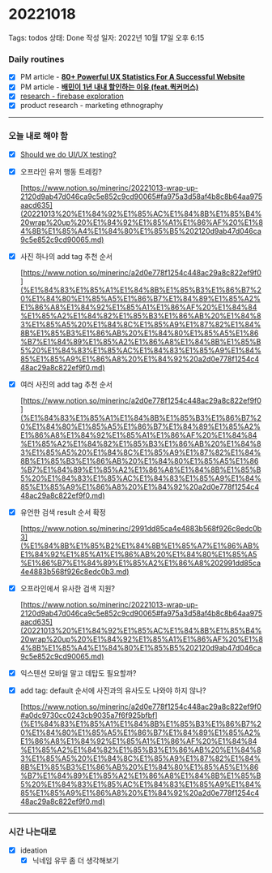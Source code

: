 # 20221018

Tags: todos
상태: Done
작성 일자: 2022년 10월 17일 오후 6:15

### Daily routines

- [x]  PM article - ****[80+ Powerful UX Statistics For A Successful Website](https://webhostingprof.com/blog/ux-statistics/)****
- [x]  PM article - **[배민이 1년 내내 할인하는 이유 (feat.퀵커머스)](https://careerly.co.kr/comments/69560?utm_campaign=user-share)**
- [x]  [research - firebase exploration](https://www.youtube.com/watch?v=9kRgVxULbag)
- [x]  product research - marketing ethnography

---

### 오늘 내로 해야 함

- [x]  [Should we do UI/UX testing?](UI%20UX%20Testing%20bbf6d0b5e50a406ca880a0052b27f4c7.md)
- [x]  오프라인 유저 행동 트레킹?
    
    [https://www.notion.so/minerinc/20221013-wrap-up-2120d9ab47d046ca9c5e852c9cd90065#fa975a3d58af4b8c8b64aa975aacd635](20221013%20%E1%84%92%E1%85%AC%E1%84%8B%E1%85%B4%20wrap%20up%20%E1%84%92%E1%85%A1%E1%86%AF%20%E1%84%8B%E1%85%A4%E1%84%80%E1%85%B5%202120d9ab47d046ca9c5e852c9cd90065.md)
    
- [x]  사진 하나의 add tag 추천 순서
    
    [https://www.notion.so/minerinc/a2d0e778f1254c448ac29a8c822ef9f0](%E1%84%83%E1%85%A1%E1%84%8B%E1%85%B3%E1%86%B7%20%E1%84%80%E1%85%A5%E1%86%B7%E1%84%89%E1%85%A2%E1%86%A8%E1%84%92%E1%85%A1%E1%86%AF%20%E1%84%84%E1%85%A2%E1%84%82%E1%85%B3%E1%86%AB%20%E1%84%83%E1%85%A5%20%E1%84%8C%E1%85%A9%E1%87%82%E1%84%8B%E1%85%B3%E1%86%AB%20%E1%84%80%E1%85%A5%E1%86%B7%E1%84%89%E1%85%A2%E1%86%A8%E1%84%8B%E1%85%B5%20%E1%84%83%E1%85%AC%E1%84%83%E1%85%A9%E1%84%85%E1%85%A9%E1%86%A8%20%E1%84%92%20a2d0e778f1254c448ac29a8c822ef9f0.md)
    
- [x]  여러 사진의 add tag 추천 순서
    
    [https://www.notion.so/minerinc/a2d0e778f1254c448ac29a8c822ef9f0](%E1%84%83%E1%85%A1%E1%84%8B%E1%85%B3%E1%86%B7%20%E1%84%80%E1%85%A5%E1%86%B7%E1%84%89%E1%85%A2%E1%86%A8%E1%84%92%E1%85%A1%E1%86%AF%20%E1%84%84%E1%85%A2%E1%84%82%E1%85%B3%E1%86%AB%20%E1%84%83%E1%85%A5%20%E1%84%8C%E1%85%A9%E1%87%82%E1%84%8B%E1%85%B3%E1%86%AB%20%E1%84%80%E1%85%A5%E1%86%B7%E1%84%89%E1%85%A2%E1%86%A8%E1%84%8B%E1%85%B5%20%E1%84%83%E1%85%AC%E1%84%83%E1%85%A9%E1%84%85%E1%85%A9%E1%86%A8%20%E1%84%92%20a2d0e778f1254c448ac29a8c822ef9f0.md)
    
- [x]  유언한 검색 result 순서 확정
    
    [https://www.notion.so/minerinc/2991dd85ca4e4883b568f926c8edc0b3](%E1%84%8B%E1%85%B2%E1%84%8B%E1%85%A7%E1%86%AB%E1%84%92%E1%85%A1%E1%86%AB%20%E1%84%80%E1%85%A5%E1%86%B7%E1%84%89%E1%85%A2%E1%86%A8%202991dd85ca4e4883b568f926c8edc0b3.md)
    
- [x]  오프라인에서 유사한 검색 지원?
    
    [https://www.notion.so/minerinc/20221013-wrap-up-2120d9ab47d046ca9c5e852c9cd90065#fa975a3d58af4b8c8b64aa975aacd635](20221013%20%E1%84%92%E1%85%AC%E1%84%8B%E1%85%B4%20wrap%20up%20%E1%84%92%E1%85%A1%E1%86%AF%20%E1%84%8B%E1%85%A4%E1%84%80%E1%85%B5%202120d9ab47d046ca9c5e852c9cd90065.md)
    
- [x]  익스텐션 모바일 말고 데탑도 필요할까?
- [x]  add tag: default 순서에 사진과의 유사도도 나와야 하지 않나?
    
    [https://www.notion.so/minerinc/a2d0e778f1254c448ac29a8c822ef9f0#a0dc9730cc0243cb9035a7f6f925bfbf](%E1%84%83%E1%85%A1%E1%84%8B%E1%85%B3%E1%86%B7%20%E1%84%80%E1%85%A5%E1%86%B7%E1%84%89%E1%85%A2%E1%86%A8%E1%84%92%E1%85%A1%E1%86%AF%20%E1%84%84%E1%85%A2%E1%84%82%E1%85%B3%E1%86%AB%20%E1%84%83%E1%85%A5%20%E1%84%8C%E1%85%A9%E1%87%82%E1%84%8B%E1%85%B3%E1%86%AB%20%E1%84%80%E1%85%A5%E1%86%B7%E1%84%89%E1%85%A2%E1%86%A8%E1%84%8B%E1%85%B5%20%E1%84%83%E1%85%AC%E1%84%83%E1%85%A9%E1%84%85%E1%85%A9%E1%86%A8%20%E1%84%92%20a2d0e778f1254c448ac29a8c822ef9f0.md)
    

---

### 시간 나는대로

- [x]  ideation
    - [x]  닉네임 유무 좀 더 생각해보기